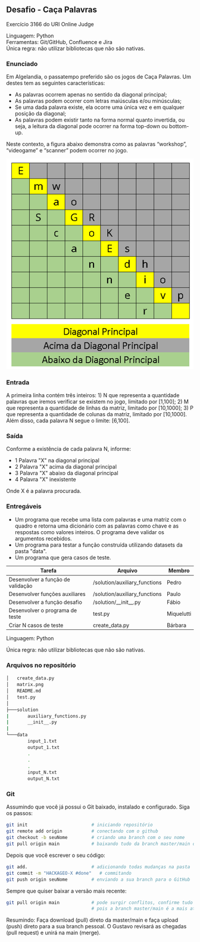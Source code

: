 ## Desafio - Caça Palavras
Exercício 3166 do URI Online Judge

Linguagem: Python\
Ferramentas: Git/GitHub, Confluence e Jira\
Única regra: não utilizar bibliotecas que não são nativas.

### Enunciado

Em Algelandia, o passatempo preferido são os jogos de Caça Palavras. Um destes tem as seguintes características:

* As palavras ocorrem apenas no sentido da diagonal principal;
* As palavras podem ocorrer com letras maiúsculas e/ou minúsculas;
* Se uma dada palavra existe, ela ocorre uma única vez e em qualquer posição da diagonal;
* As palavras podem existir tanto na forma normal quanto invertida, ou seja, a leitura da diagonal pode ocorrer na forma top-down ou bottom-up.

Neste contexto, a figura abaixo demonstra como as palavras “workshop”, “videogame” e “scanner” podem ocorrer no jogo.

![alt text](matrix.png "Matriz Exemplo")

### Entrada

A primeira linha contém três inteiros: 1) N que representa a quantidade palavras que iremos verificar se existem no jogo, limitado por [1,100]; 2) M que representa a quantidade de linhas da matriz, limitado por [10,1000]; 3) P que representa a quantidade de colunas da matriz, limitado por [10,1000]. Além disso, cada palavra N segue o limite: [6,100].

### Saída

Conforme a existência de cada palavra N, informe:

* 1 Palavra "X" na diagonal principal
* 2 Palavra "X" acima da diagonal principal
* 3 Palavra "X" abaixo da diagonal principal
* 4 Palavra "X" inexistente

Onde X é a palavra procurada.

### Entregáveis

* Um programa que recebe uma lista com palavras e uma matriz com o quadro e retorna uma dicionário com as palavras como chave e as respostas como valores inteiros. O programa deve validar os argumentos recebidos.
* Um programa para testar a função construída utilizando datasets da pasta "data".
* Um programa que gera casos de teste.

Tarefa | Arquivo | Membro
--------- | ------ | ------
Desenvolver a função de validação | /solution/auxiliary_functions | Pedro
Desenvolver funções auxiliares | /solution/auxiliary_functions | Paulo
Desenvolver a função desafio | /solution/\_\_init\_\_.py | Fábio
Desenvolver o programa de teste | test.py | Miquelutti
Criar N casos de teste | create_data.py | Bárbara

Linguagem: Python

Única regra: não utilizar bibliotecas que não são nativas.

### Arquivos no repositório

```bash
│   create_data.py
│   matrix.png
│   README.md
│   test.py
│   
├───solution
|       auxiliary_functions.py
|       __init__.py
|
└───data
        input_1.txt
        output_1.txt
        .
        .
        .
        input_N.txt
        output_N.txt
```

### Git

Assumindo que você já possui o Git baixado, instalado e configurado. Siga os passos:
```bash
git init                        # iniciando repositório
git remote add origin           # conectando com o github
git checkout -b seuNome         # criando uma branch com o seu nome
git pull origin main            # baixando tudo da branch master/main do GitHub
```

Depois que você escrever o seu código:
```bash
git add.                        # adicionando todas mudanças na pasta
git commit -m "HACKAGEO-X #done"   # commitando
git push origin seuNome         # enviando a sua branch para o GitHub
```

Sempre que quiser baixar a versão mais recente:
```bash
git pull origin main            # pode surgir conflitos, confirme tudo que não haverá problema
                                # pois a branch master/main é a mais atualizada e segura
```

Resumindo: Faça download (pull) direto da master/main e faça upload (push) direto para a sua branch pessoal. O Gustavo revisará as chegadas (pull request) e unirá na main (merge).
